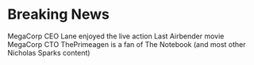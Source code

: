 # Breaking News

MegaCorp CEO Lane enjoyed the live action Last Airbender movie
MegaCorp CTO ThePrimeagen is a fan of The Notebook (and most other Nicholas Sparks content)
